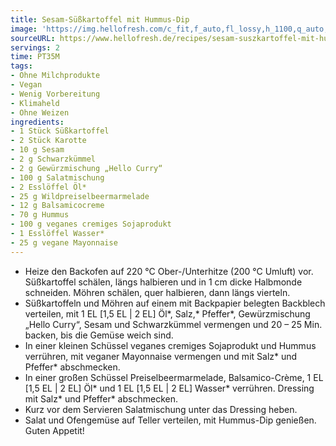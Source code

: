 ```yaml
---
title: Sesam-Süßkartoffel mit Hummus-Dip
image: 'https://img.hellofresh.com/c_fit,f_auto,fl_lossy,h_1100,q_auto,w_2600/hellofresh_s3/image/sesam-suszkartoffel-mit-hummus-dip-a04468c5.jpg'
sourceURL: https://www.hellofresh.de/recipes/sesam-suszkartoffel-mit-hummus-dip-62f0fccab0d453b9150e70cb
servings: 2
time: PT35M
tags:
- Ohne Milchprodukte
- Vegan
- Wenig Vorbereitung
- Klimaheld
- Ohne Weizen
ingredients:
- 1 Stück Süßkartoffel
- 2 Stück Karotte
- 10 g Sesam
- 2 g Schwarzkümmel
- 2 g Gewürzmischung „Hello Curry“
- 100 g Salatmischung
- 2 Esslöffel Öl*
- 25 g Wildpreiselbeermarmelade
- 12 g Balsamicocreme
- 70 g Hummus
- 100 g veganes cremiges Sojaprodukt
- 1 Esslöffel Wasser*
- 25 g vegane Mayonnaise
---
```


- Heize den Backofen auf 220 °C Ober-/Unterhitze (200 °C Umluft) vor.  Süßkartoffel schälen, längs halbieren und in 1 cm dicke Halbmonde schneiden. Möhren schälen, quer halbieren, dann längs vierteln.
- Süßkartoffeln und Möhren auf einem mit Backpapier belegten Backblech verteilen, mit 1 EL [1,5 EL | 2 EL] Öl\*, Salz,\* Pfeffer\*, Gewürzmischung „Hello Curry“, Sesam und Schwarzkümmel vermengen und 20 – 25 Min. backen, bis die Gemüse weich sind.
- In einer kleinen Schüssel veganes cremiges Sojaprodukt und Hummus verrühren, mit veganer Mayonnaise vermengen und mit Salz\* und Pfeffer\* abschmecken.
- In einer großen Schüssel Preiselbeermarmelade, Balsamico-Crème, 1 EL [1,5 EL | 2 EL] Öl\* und 1 EL [1,5 EL | 2 EL] Wasser\* verrühren. Dressing mit Salz\* und Pfeffer\* abschmecken.
- Kurz vor dem Servieren Salatmischung unter das Dressing heben.
- Salat und Ofengemüse auf Teller verteilen, mit Hummus-Dip genießen. Guten Appetit!
